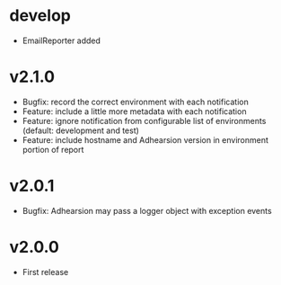 # develop
  * EmailReporter added

# v2.1.0
  * Bugfix: record the correct environment with each notification
  * Feature: include a little more metadata with each notification
  * Feature: ignore notification from configurable list of environments (default: development and test)
  * Feature: include hostname and Adhearsion version in environment portion of report

# v2.0.1
  * Bugfix: Adhearsion may pass a logger object with exception events

# v2.0.0
  * First release
